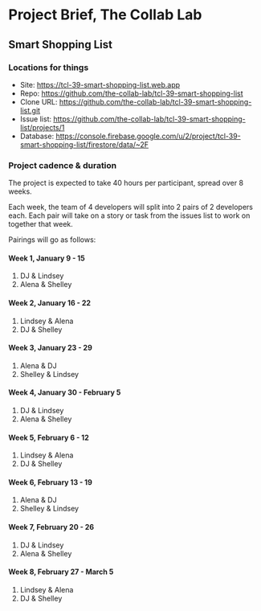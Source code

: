 # Project Brief, The Collab Lab

## Smart Shopping List

### Locations for things

- Site: https://tcl-39-smart-shopping-list.web.app
- Repo: https://github.com/the-collab-lab/tcl-39-smart-shopping-list
- Clone URL: https://github.com/the-collab-lab/tcl-39-smart-shopping-list.git
- Issue list: https://github.com/the-collab-lab/tcl-39-smart-shopping-list/projects/1
- Database: https://console.firebase.google.com/u/2/project/tcl-39-smart-shopping-list/firestore/data/~2F

### Project cadence & duration

The project is expected to take 40 hours per participant, spread over 8 weeks.

Each week, the team of 4 developers will split into 2 pairs of 2 developers each. Each pair will take on a story or task from the issues list to work on together that week.

Pairings will go as follows:

#### Week 1, January 9 - 15

1. DJ & Lindsey
2. Alena & Shelley

#### Week 2, January 16 - 22

1. Lindsey & Alena
2. DJ & Shelley

#### Week 3, January 23 - 29

1. Alena & DJ
2. Shelley & Lindsey

#### Week 4, January 30 - February 5

1. DJ & Lindsey
2. Alena & Shelley

#### Week 5, February 6 - 12

1. Lindsey & Alena
2. DJ & Shelley

#### Week 6, February 13 - 19

1. Alena & DJ
2. Shelley & Lindsey

#### Week 7, February 20 - 26

1. DJ & Lindsey
2. Alena & Shelley

#### Week 8, February 27 - March 5

1. Lindsey & Alena
2. DJ & Shelley
